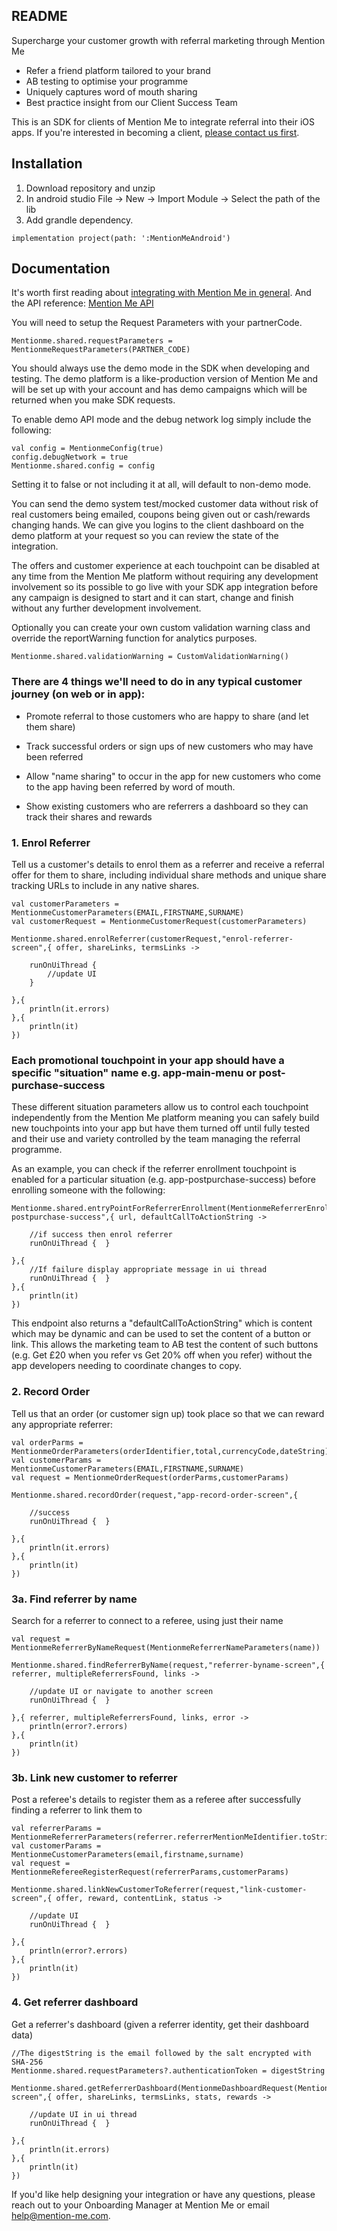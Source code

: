 ## README

Supercharge your customer growth with referral marketing through Mention Me

* Refer a friend platform tailored to your brand
* AB testing to optimise your programme
* Uniquely captures word of mouth sharing
* Best practice insight from our Client Success Team

This is an SDK for clients of Mention Me to integrate referral into their iOS apps.
If you're interested in becoming a client, [please contact us first](https://blog.mention-me.com/contact-us).

## Installation

1. Download repository and unzip
2. In android studio File -> New -> Import Module -> Select the path of the lib
3. Add grandle dependency. 

```
implementation project(path: ':MentionMeAndroid')
```

## Documentation

It's worth first reading about [integrating with Mention Me in general](https://demo.mention-me.com/api-demo/v2/generic/apps/instructions/overview). And the API reference: [Mention Me API](https://demo.mention-me.com/api/consumer/v1/doc)

You will need to setup the Request Parameters with your partnerCode.
```
Mentionme.shared.requestParameters = MentionmeRequestParameters(PARTNER_CODE)
```

You should always use the demo mode in the SDK when developing and testing. The demo platform is a like-production version of Mention Me and will be set up with your account and has demo campaigns which will be returned when you make SDK requests.

To enable demo API mode and the debug network log simply include the following:

```
val config = MentionmeConfig(true)
config.debugNetwork = true
Mentionme.shared.config = config
```
Setting it to false or not including it at all, will default to non-demo mode.

You can send the demo system test/mocked customer data without risk of real customers being emailed, coupons being given out or cash/rewards changing hands. We can give you logins to the client dashboard on the demo platform at your request so you can review the state of the integration.

The offers and customer experience at each touchpoint can be disabled at any time from the Mention Me platform without requiring any development involvement so its possible to go live with your SDK app integration before any campaign is designed to start and it can start, change and finish without any further development involvement.


Optionally you can create your own custom validation warning class and override the reportWarning function for analytics purposes.
```
Mentionme.shared.validationWarning = CustomValidationWarning()
```

### There are 4 things we'll need to do in any typical customer journey (on web or in app):

 - Promote referral to those customers who are happy to share (and let them share)
 
 - Track successful orders or sign ups of new customers who may have been referred 

 - Allow "name sharing" to occur in the app for new customers who come to the app having been referred by word of mouth.

 - Show existing customers who are referrers a dashboard so they can track their shares and rewards

### 1. Enrol Referrer
Tell us a customer's details to enrol them as a referrer and receive a referral offer for them to share, including individual share methods and unique share tracking URLs to include in any native shares.

```
val customerParameters = MentionmeCustomerParameters(EMAIL,FIRSTNAME,SURNAME)
val customerRequest = MentionmeCustomerRequest(customerParameters)

Mentionme.shared.enrolReferrer(customerRequest,"enrol-referrer-screen",{ offer, shareLinks, termsLinks ->

    runOnUiThread {
        //update UI
    }

},{
    println(it.errors)
},{
    println(it)
})
```

### Each promotional touchpoint in your app should have a specific "situation" name e.g. app-main-menu or post-purchase-success 

These different situation parameters allow us to control each touchpoint independently from the Mention Me platform meaning you can safely build new touchpoints into your app but have them turned off until fully tested and their use and variety controlled by the team managing the referral programme.

As an example, you can check if the referrer enrollment touchpoint is enabled for a particular situation (e.g. app-postpurchase-success) before enrolling someone with the following:

```
Mentionme.shared.entryPointForReferrerEnrollment(MentionmeReferrerEnrollmentRequest(),"app-postpurchase-success",{ url, defaultCallToActionString ->

    //if success then enrol referrer
    runOnUiThread {  }

},{
    //If failure display appropriate message in ui thread
    runOnUiThread {  }
},{
    println(it)
})
```

This endpoint also returns a "defaultCallToActionString" which is content which may be dynamic and can be used to set the content of a button or link. This allows the marketing team to AB test the content of such buttons (e.g. Get £20 when you refer vs Get 20% off when you refer) without the app developers needing to coordinate changes to copy.


### 2. Record Order
Tell us that an order (or customer sign up) took place so that we can reward any appropriate referrer:

```
val orderParms = MentionmeOrderParameters(orderIdentifier,total,currencyCode,dateString)
val customerParams = MentionmeCustomerParameters(EMAIL,FIRSTNAME,SURNAME)
val request = MentionmeOrderRequest(orderParms,customerParams)

Mentionme.shared.recordOrder(request,"app-record-order-screen",{

    //success
    runOnUiThread {  }

},{
    println(it.errors)
},{
    println(it)
})
```

### 3a. Find referrer by name
Search for a referrer to connect to a referee, using just their name

```
val request = MentionmeReferrerByNameRequest(MentionmeReferrerNameParameters(name))

Mentionme.shared.findReferrerByName(request,"referrer-byname-screen",{ referrer, multipleReferrersFound, links ->

    //update UI or navigate to another screen
    runOnUiThread {  }

},{ referrer, multipleReferrersFound, links, error ->
    println(error?.errors)
},{
    println(it)
})
```

### 3b. Link new customer to referrer
Post a referee's details to register them as a referee after successfully finding a referrer to link them to

```
val referrerParams = MentionmeReferrerParameters(referrer.referrerMentionMeIdentifier.toString(),referrer.referrerToken)
val customerParams = MentionmeCustomerParameters(email,firstname,surname)
val request = MentionmeRefereeRegisterRequest(referrerParams,customerParams)

Mentionme.shared.linkNewCustomerToReferrer(request,"link-customer-screen",{ offer, reward, contentLink, status ->
    
    //update UI
    runOnUiThread {  }

},{
    println(error?.errors)
},{
    println(it)
})
```

### 4. Get referrer dashboard
Get a referrer's dashboard (given a referrer identity, get their dashboard data)
```
//The digestString is the email followed by the salt encrypted with SHA-256
Mentionme.shared.requestParameters?.authenticationToken = digestString

Mentionme.shared.getReferrerDashboard(MentionmeDashboardRequest(MentionmeDashboardParameters(EMAIL)),"dashboard-screen",{ offer, shareLinks, termsLinks, stats, rewards ->

    //update UI in ui thread
    runOnUiThread {  }

},{
    println(it.errors)
},{
    println(it)
})
```

If you'd like help designing your integration or have any questions, please reach out to your Onboarding Manager at Mention Me or email help@mention-me.com.
